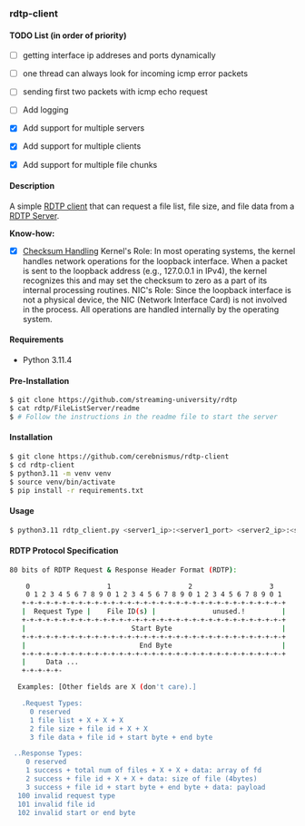 ### rdtp-client

#### TODO List (in order of priority)
- [ ] getting interface ip addreses and ports dynamically
- [ ] one thread can always look for incoming icmp error packets
- [ ] sending first two packets with icmp echo request
- [ ] Add logging
- [X] Add support for multiple servers
- [X] Add support for multiple clients
- [X] Add support for multiple file chunks


#### Description
A simple [RDTP client](https://github.com/streaming-university/rdtp/FileListClient) that can request a file list, file size, and file data from a [RDTP Server](https://github.com/streaming-university/rdtp/FileListServer).

**Know-how:**
- [X] [Checksum Handling](https://www.geeksforgeeks.org/checksum-udp-tcp/)
Kernel's Role: In most operating systems, the kernel handles network operations for the loopback interface. When a packet is sent to the loopback address (e.g., 127.0.0.1 in IPv4), the kernel recognizes this and may set the checksum to zero as a part of its internal processing routines.
NIC's Role: Since the loopback interface is not a physical device, the NIC (Network Interface Card) is not involved in the process. All operations are handled internally by the operating system.

#### Requirements
- Python 3.11.4

#### Pre-Installation
```bash
$ git clone https://github.com/streaming-university/rdtp
$ cat rdtp/FileListServer/readme
$ # Follow the instructions in the readme file to start the server
```

#### Installation
```bash
$ git clone https://github.com/cerebnismus/rdtp-client
$ cd rdtp-client
$ python3.11 -m venv venv
$ source venv/bin/activate
$ pip install -r requirements.txt
```

#### Usage
```bash
$ python3.11 rdtp_client.py <server1_ip>:<server1_port> <server2_ip>:<server2_port>
```

#### RDTP Protocol Specification
```bash
80 bits of RDTP Request & Response Header Format (RDTP):

    0                   1                   2                   3
    0 1 2 3 4 5 6 7 8 9 0 1 2 3 4 5 6 7 8 9 0 1 2 3 4 5 6 7 8 9 0 1
   +-+-+-+-+-+-+-+-+-+-+-+-+-+-+-+-+-+-+-+-+-+-+-+-+-+-+-+-+-+-+-+-+
   |  Request Type |    File ID(s) |              unused.!         |
   +-+-+-+-+-+-+-+-+-+-+-+-+-+-+-+-+-+-+-+-+-+-+-+-+-+-+-+-+-+-+-+-+
   |                          Start Byte                           |
   +-+-+-+-+-+-+-+-+-+-+-+-+-+-+-+-+-+-+-+-+-+-+-+-+-+-+-+-+-+-+-+-+
   |                            End Byte                           |
   +-+-+-+-+-+-+-+-+-+-+-+-+-+-+-+-+-+-+-+-+-+-+-+-+-+-+-+-+-+-+-+-+
   |     Data ...
   +-+-+-+-+-

  Examples: [Other fields are X (don't care).]

   .Request Types: 
     0 reserved
     1 file list + X + X + X
     2 file size + file id + X + X
     3 file data + file id + start byte + end byte

 ..Response Types: 
    0 reserved
    1 success + total num of files + X + X + data: array of fd
    2 success + file id + X + X + data: size of file (4bytes)
    3 success + file id + start byte + end byte + data: payload
  100 invalid request type
  101 invalid file id
  102 invalid start or end byte
```